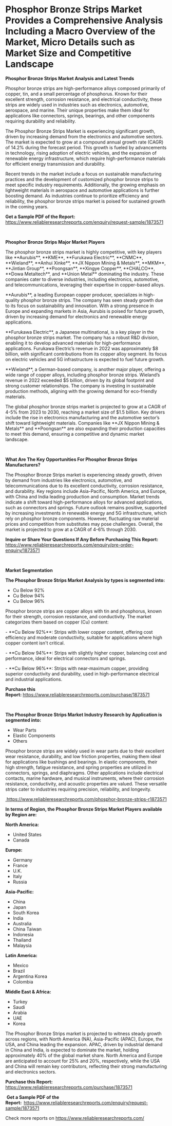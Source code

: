 <p><h1>Phosphor Bronze Strips Market Provides a Comprehensive Analysis Including a Macro Overview of the Market, Micro Details such as Market Size and Competitive Landscape</h1></p><p><strong>Phosphor Bronze Strips Market Analysis and Latest Trends</strong></p>
<p><p>Phosphor bronze strips are high-performance alloys composed primarily of copper, tin, and a small percentage of phosphorus. Known for their excellent strength, corrosion resistance, and electrical conductivity, these strips are widely used in industries such as electronics, automotive, aerospace, and marine. Their unique properties make them ideal for applications like connectors, springs, bearings, and other components requiring durability and reliability.</p><p>The Phosphor Bronze Strips Market is experiencing significant growth, driven by increasing demand from the electronics and automotive sectors. The market is expected to grow at a compound annual growth rate (CAGR) of 14.2% during the forecast period. This growth is fueled by advancements in technology, rising adoption of electric vehicles, and the expansion of renewable energy infrastructure, which require high-performance materials for efficient energy transmission and durability.</p><p>Recent trends in the market include a focus on sustainable manufacturing practices and the development of customized phosphor bronze strips to meet specific industry requirements. Additionally, the growing emphasis on lightweight materials in aerospace and automotive applications is further boosting demand. As industries continue to prioritize efficiency and reliability, the phosphor bronze strips market is poised for sustained growth in the coming years.</p></p>
<p><strong>Get a Sample PDF of the Report:&nbsp;</strong> <a href="https://www.reliableresearchreports.com/enquiry/request-sample/1873571?utm_campaign=2189&utm_medium=2&utm_source=Github&utm_content=ia&utm_term=25012025&utm_id=phosphor-bronze-strips">https://www.reliableresearchreports.com/enquiry/request-sample/1873571</a></p>
<p>&nbsp;</p>
<p><strong>Phosphor Bronze Strips Major Market Players</strong></p>
<p><p>The phosphor bronze strips market is highly competitive, with key players like **Aurubis**, **KME**, **Furukawa Electric**, **CNMC**, **Wieland**, **Anhui Xinke**, **JX Nippon Mining & Metals**, **MKM**, **Jintian Group**, **Poongsan**, **Xingye Copper**, **CHALCO**, **Dowa Metaltech**, and **Union Metal** dominating the industry. These companies cater to diverse industries, including electronics, automotive, and telecommunications, leveraging their expertise in copper-based alloys.</p><p>**Aurubis**, a leading European copper producer, specializes in high-quality phosphor bronze strips. The company has seen steady growth due to its focus on sustainability and innovation. With a strong presence in Europe and expanding markets in Asia, Aurubis is poised for future growth, driven by increasing demand for electronics and renewable energy applications.</p><p>**Furukawa Electric**, a Japanese multinational, is a key player in the phosphor bronze strips market. The company has a robust R&D division, enabling it to develop advanced materials for high-performance applications. Furukawa Electric’s revenue in 2022 was approximately $8 billion, with significant contributions from its copper alloy segment. Its focus on electric vehicles and 5G infrastructure is expected to fuel future growth.</p><p>**Wieland**, a German-based company, is another major player, offering a wide range of copper alloys, including phosphor bronze strips. Wieland’s revenue in 2022 exceeded $5 billion, driven by its global footprint and strong customer relationships. The company is investing in sustainable production methods, aligning with the growing demand for eco-friendly materials.</p><p>The global phosphor bronze strips market is projected to grow at a CAGR of 4-5% from 2023 to 2030, reaching a market size of $1.5 billion. Key drivers include the rise in electronics manufacturing and the automotive sector’s shift toward lightweight materials. Companies like **JX Nippon Mining & Metals** and **Poongsan** are also expanding their production capacities to meet this demand, ensuring a competitive and dynamic market landscape.</p></p>
<p>&nbsp;</p>
<p><strong>What Are The Key Opportunities For Phosphor Bronze Strips Manufacturers?</strong></p>
<p><p>The Phosphor Bronze Strips market is experiencing steady growth, driven by demand from industries like electronics, automotive, and telecommunications due to its excellent conductivity, corrosion resistance, and durability. Key regions include Asia-Pacific, North America, and Europe, with China and India leading production and consumption. Market trends indicate a shift toward high-performance alloys for advanced applications, such as connectors and springs. Future outlook remains positive, supported by increasing investments in renewable energy and 5G infrastructure, which rely on phosphor bronze components. However, fluctuating raw material prices and competition from substitutes may pose challenges. Overall, the market is projected to grow at a CAGR of 4-6% through 2030.</p></p>
<p><strong>Inquire or Share Your Questions If Any Before Purchasing This Report:</strong> <a href="https://www.reliableresearchreports.com/enquiry/pre-order-enquiry/1873571?utm_campaign=2189&utm_medium=2&utm_source=Github&utm_content=ia&utm_term=25012025&utm_id=phosphor-bronze-strips">https://www.reliableresearchreports.com/enquiry/pre-order-enquiry/1873571</a></p>
<p>&nbsp;</p>
<p><strong>Market Segmentation</strong></p>
<p><strong>The Phosphor Bronze Strips Market Analysis by types is segmented into:</strong></p>
<p><ul><li>Cu Below 92%</li><li>Cu Below 94%</li><li>Cu Below 96%</li></ul></p>
<p><p>Phosphor bronze strips are copper alloys with tin and phosphorus, known for their strength, corrosion resistance, and conductivity. The market categorizes them based on copper (Cu) content:  </p><p>- **Cu Below 92%**: Strips with lower copper content, offering cost efficiency and moderate conductivity, suitable for applications where high copper content isn't critical.  </p><p>- **Cu Below 94%**: Strips with slightly higher copper, balancing cost and performance, ideal for electrical connectors and springs.  </p><p>- **Cu Below 96%**: Strips with near-maximum copper, providing superior conductivity and durability, used in high-performance electrical and industrial applications.</p></p>
<p><strong>Purchase this Report:&nbsp;</strong><a href="https://www.reliableresearchreports.com/purchase/1873571?utm_campaign=2189&utm_medium=2&utm_source=Github&utm_content=ia&utm_term=25012025&utm_id=phosphor-bronze-strips">https://www.reliableresearchreports.com/purchase/1873571</a></p>
<p>&nbsp;</p>
<p><strong>The Phosphor Bronze Strips Market Industry Research by Application is segmented into:</strong></p>
<p><ul><li>Wear Parts</li><li>Elastic Components</li><li>Others</li></ul></p>
<p><p>Phosphor bronze strips are widely used in wear parts due to their excellent wear resistance, durability, and low friction properties, making them ideal for applications like bushings and bearings. In elastic components, their high strength, fatigue resistance, and spring properties are utilized in connectors, springs, and diaphragms. Other applications include electrical contacts, marine hardware, and musical instruments, where their corrosion resistance, conductivity, and acoustic properties are valued. These versatile strips cater to industries requiring precision, reliability, and longevity.</p></p>
<p><a href="https://www.reliableresearchreports.com/phosphor-bronze-strips-r1873571?utm_campaign=2189&utm_medium=2&utm_source=Github&utm_content=ia&utm_term=25012025&utm_id=phosphor-bronze-strips">&nbsp;https://www.reliableresearchreports.com/phosphor-bronze-strips-r1873571</a></p>
<p><strong>In terms of Region, the Phosphor Bronze Strips Market Players available by Region are:</strong></p>
<p>
    <p> <strong> North America: </strong>
        <ul>
            <li>United States</li>
            <li>Canada</li>
        </ul>
        </p> 
    <p> <strong> Europe: </strong>
        <ul>
            <li>Germany</li>
            <li>France</li>
            <li>U.K.</li>
            <li>Italy</li>
            <li>Russia</li>
        </ul>
        </p> 
    <p> <strong> Asia-Pacific: </strong>
        <ul>
            <li>China</li>
            <li>Japan</li>
            <li>South Korea</li>
            <li>India</li>
            <li>Australia</li>
            <li>China Taiwan</li>
            <li>Indonesia</li>
            <li>Thailand</li>
            <li>Malaysia</li>
        </ul>
        </p> 
    <p> <strong> Latin America: </strong>
        <ul>
            <li>Mexico</li>
            <li>Brazil</li>
            <li>Argentina Korea</li>
            <li>Colombia</li>
        </ul>
        </p> 
    <p> <strong> Middle East & Africa: </strong>
        <ul>
            <li>Turkey</li>
            <li>Saudi</li>
            <li>Arabia</li>
            <li>UAE</li>
            <li>Korea</li>
        </ul>
    </p>
    </p>
<p><p>The Phosphor Bronze Strips market is projected to witness steady growth across regions, with North America (NA), Asia-Pacific (APAC), Europe, the USA, and China leading the expansion. APAC, driven by industrial demand in China and India, is expected to dominate the market, holding approximately 40% of the global market share. North America and Europe are anticipated to account for 25% and 20%, respectively, while the USA and China will remain key contributors, reflecting their strong manufacturing and electronics sectors.</p></p>
<p><strong>Purchase this Report: </strong><a href="https://www.reliableresearchreports.com/purchase/1873571?utm_campaign=2189&utm_medium=2&utm_source=Github&utm_content=ia&utm_term=25012025&utm_id=phosphor-bronze-strips">https://www.reliableresearchreports.com/purchase/1873571</a></p>
<p>&nbsp;<strong>Get a Sample PDF of the Report:&nbsp;&nbsp;</strong><a href="https://www.reliableresearchreports.com/enquiry/request-sample/1873571?utm_campaign=2189&utm_medium=2&utm_source=Github&utm_content=ia&utm_term=25012025&utm_id=phosphor-bronze-strips">https://www.reliableresearchreports.com/enquiry/request-sample/1873571</a></p>
<p><strong></strong></p>
<p>Check more reports on <a href="https://www.reliableresearchreports.com/?utm_campaign=2189&utm_medium=2&utm_source=Github&utm_content=ia&utm_term=25012025&utm_id=phosphor-bronze-strips">https://www.reliableresearchreports.com/</a></p>